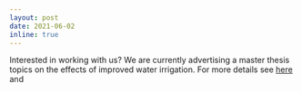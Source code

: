 ```yaml
---
layout: post
date: 2021-06-02
inline: true
---
```


Interested in working with us? We are currently advertising a master thesis topics on the effects of improved water irrigation. For more details see 
<a href="{{ site.baseurl }}/assets/pdf/Master thesis advert.pdf">here</a> and 
